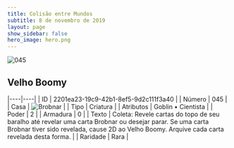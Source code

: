 ```yaml
---
title: Colisão entre Mundos
subtitle: 8 de novembro de 2019
layout: page
show_sidebar: false
hero_image: hero.png
---
```


![045](https://cdn.keyforgegame.com/media/card_front/pt/452_045_464XQG7G2CX_pt.png)

## Velho Boomy

|----|----|
| ID | 2201ea23-19c9-42b1-8ef5-9d2c111f3a40 |
| Número | 045 |
| Casa | ![Brobnar](https://archonarcana.com/images/thumb/e/e0/Brobnar.png/22px-Brobnar.png "Brobnar") |
| Tipo | Criatura |
| Atributos | Goblin • Cientista |
| Poder | 2 |
| Armadura | 0 |
| Texto | Coleta: Revele cartas do topo de seu baralho até revelar uma carta Brobnar ou desejar parar. Se uma carta Brobnar tiver sido revelada, cause 2D ao Velho Boomy. Arquive cada carta revelada desta forma. |
| Raridade | Rara |
